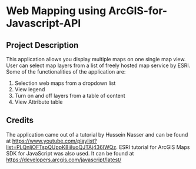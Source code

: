 # Web Mapping using ArcGIS-for-Javascript-API

## Project Description
This application allows you display multiple maps on one single map view. User can select map layers from a list of freely hosted map service by ESRI.
Some of the functionalities of the application are:
1. Selection web maps from a dropdown list
2. View legend
3. Turn on and off layers from a table of content
4. View Attribute table

## Credits
The application came out of a tutorial by Hussein Nasser and can be found at https://www.youtube.com/playlist?list=PLQnljOFTspQUppK8iiIuoQJTAj436IWQz.
ESRI tutorial for ArcGIS Maps SDK for JavaScript was also used. It can be found at https://developers.arcgis.com/javascript/latest/
